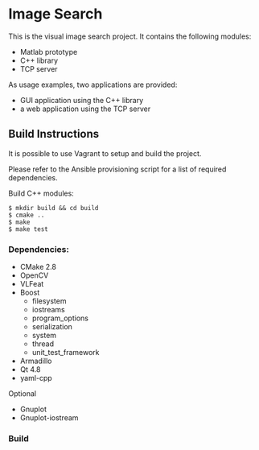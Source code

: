 Image Search
============

This is the visual image search project.
It contains the following modules:
- Matlab prototype
- C++ library
- TCP server

As usage examples, two applications are provided:
- GUI application using the C++ library
- a web application using the TCP server

Build Instructions
------------------

It is possible to use Vagrant to setup and build the project.

Please refer to the Ansible provisioning script for a list of
required dependencies.

Build C++ modules:

    $ mkdir build && cd build
    $ cmake ..
    $ make
    $ make test

### Dependencies:

- CMake 2.8
- OpenCV
- VLFeat
- Boost
  - filesystem
  - iostreams
  - program_options
  - serialization
  - system
  - thread
  - unit_test_framework
- Armadillo
- Qt 4.8
- yaml-cpp

Optional

- Gnuplot
- Gnuplot-iostream

### Build

